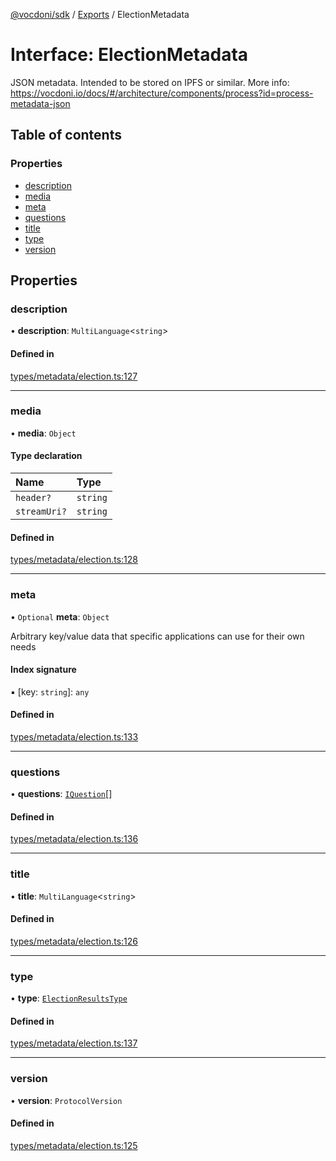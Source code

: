 [@vocdoni/sdk](/sdk) / [Exports](../modules.md) / ElectionMetadata

# Interface: ElectionMetadata

JSON metadata. Intended to be stored on IPFS or similar.
More info: https://vocdoni.io/docs/#/architecture/components/process?id=process-metadata-json

## Table of contents

### Properties

- [description](ElectionMetadata.md#description)
- [media](ElectionMetadata.md#media)
- [meta](ElectionMetadata.md#meta)
- [questions](ElectionMetadata.md#questions)
- [title](ElectionMetadata.md#title)
- [type](ElectionMetadata.md#type)
- [version](ElectionMetadata.md#version)

## Properties

### description

• **description**: `MultiLanguage`\<`string`\>

#### Defined in

[types/metadata/election.ts:127](https://github.com/vocdoni/vocdoni-sdk/blob/2c8c18a/src/types/metadata/election.ts#L127)

___

### media

• **media**: `Object`

#### Type declaration

| Name | Type |
| :------ | :------ |
| `header?` | `string` |
| `streamUri?` | `string` |

#### Defined in

[types/metadata/election.ts:128](https://github.com/vocdoni/vocdoni-sdk/blob/2c8c18a/src/types/metadata/election.ts#L128)

___

### meta

• `Optional` **meta**: `Object`

Arbitrary key/value data that specific applications can use for their own needs

#### Index signature

▪ [key: `string`]: `any`

#### Defined in

[types/metadata/election.ts:133](https://github.com/vocdoni/vocdoni-sdk/blob/2c8c18a/src/types/metadata/election.ts#L133)

___

### questions

• **questions**: [`IQuestion`](IQuestion.md)[]

#### Defined in

[types/metadata/election.ts:136](https://github.com/vocdoni/vocdoni-sdk/blob/2c8c18a/src/types/metadata/election.ts#L136)

___

### title

• **title**: `MultiLanguage`\<`string`\>

#### Defined in

[types/metadata/election.ts:126](https://github.com/vocdoni/vocdoni-sdk/blob/2c8c18a/src/types/metadata/election.ts#L126)

___

### type

• **type**: [`ElectionResultsType`](../modules.md#electionresultstype)

#### Defined in

[types/metadata/election.ts:137](https://github.com/vocdoni/vocdoni-sdk/blob/2c8c18a/src/types/metadata/election.ts#L137)

___

### version

• **version**: `ProtocolVersion`

#### Defined in

[types/metadata/election.ts:125](https://github.com/vocdoni/vocdoni-sdk/blob/2c8c18a/src/types/metadata/election.ts#L125)
